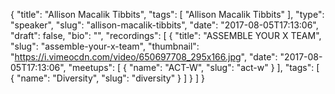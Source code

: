 {
  "title": "Allison Macalik Tibbits",
  "tags": [
    "Allison Macalik Tibbits"
  ],
  "type": "speaker",
  "slug": "allison-macalik-tibbits",
  "date": "2017-08-05T17:13:06",
  "draft": false,
  "bio": "",
  "recordings": [
    {
      "title": "ASSEMBLE YOUR X TEAM",
      "slug": "assemble-your-x-team",
      "thumbnail": "https://i.vimeocdn.com/video/650697708_295x166.jpg",
      "date": "2017-08-05T17:13:06",
      "meetups": [
        {
          "name": "ACT-W",
          "slug": "act-w"
        }
      ],
      "tags": [
        {
          "name": "Diversity",
          "slug": "diversity"
        }
      ]
    }
  ]
}